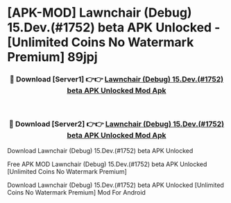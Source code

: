 # [APK-MOD] Lawnchair (Debug) 15.Dev.(#1752) beta APK Unlocked - [Unlimited Coins No Watermark Premium] 89jpj



<div align="center">
<h3>🔴 Download [Server1] 👉👉 <a href="https://momento.my/?title=Lawnchair_(Debug)_15.Dev.(#1752)_beta_APK_Unlocked">Lawnchair (Debug) 15.Dev.(#1752) beta APK Unlocked Mod Apk</a></h3><br>

<h3>🔴 Download [Server2] 👉👉 <a href="https://momento.my/?title=Lawnchair_(Debug)_15.Dev.(#1752)_beta_APK_Unlocked">Lawnchair (Debug) 15.Dev.(#1752) beta APK Unlocked Mod Apk</a></h3>
</div>



Download Lawnchair (Debug) 15.Dev.(#1752) beta APK Unlocked 

Free APK MOD Lawnchair (Debug) 15.Dev.(#1752) beta APK Unlocked [Unlimited Coins No Watermark Premium]

Download Lawnchair (Debug) 15.Dev.(#1752) beta APK Unlocked [Unlimited Coins No Watermark Premium] Mod For Android
